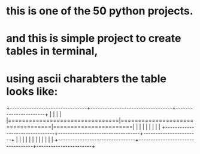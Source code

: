 # this is one of the 50 python projects.
# and this is simple project to create tables in terminal,
# using ascii charabters the table looks like:
+--------------------------------+----------------------------------+-----------------------+
|                                |                                  |                       |
|================================|==================================|=======================|
|                                |                                  |                       |
|                                |                                  |                       |
+--------------------------------+----------------------------------+-----------------------+
|                                |                                  |                       |
|                                |                                  |                       |
|                                |                                  |                       |
+--------------------------------+----------------------------------+-----------------------+
